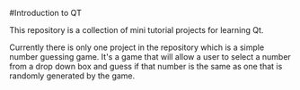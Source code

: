 #Introduction to QT

This repository is a collection of mini tutorial projects for learning Qt. 

Currently there is only one project in the repository which is a simple number guessing game. It's a game that will allow a user to select a number from a drop down box and guess if that number is the same as one that is randomly generated by the game. 
